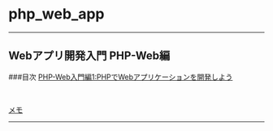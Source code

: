 # php_web_app

***

## Webアプリ開発入門 PHP-Web編
###目次
[PHP-Web入門編1:PHPでWebアプリケーションを開発しよう](doc/w01_php_web01.md)</br>


 </br>

[メモ](doc/memo.md)</br>

***

